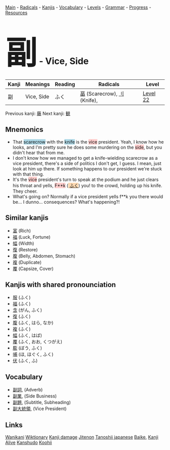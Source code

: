 <style> bigfont {font-size: 100px}</style>
[Main](../README.md) -
[Radicals](../radicals.md) -
[Kanjis](../kanjis.md) -
[Vocabulary](../vocabulary.md) -
[Levels](../levels.md) -
[Grammar](../grammar.md) - 
[Progress](../progress.md) -
[Resources](../resources.md)
# <bigfont> 副</bigfont> - Vice, Side 

| Kanji | Meanings | Reading | Radicals | Level |
| --- | --- | --- | --- | --- |
| 副 | Vice, Side | ふく | [畐](../radicals/畐.md) (Scarecrow), [刂](../radicals/刂.md) (Knife),  | [Level 22](../levels/wk_level22.md) |

Previous kanji: [藤](藤.md) Next kanji: [観](観.md) 

## Mnemonics
 * That <span style="background-color:#ADD8E6"> scarecrow</span> with the <span style="background-color:#ADD8E6"> knife</span> is the <span style="background-color:#ffcccb"> vice</span> president. Yeah, I know how he looks, and I'm pretty sure he does some murdering on the <span style="background-color:#ffcccb"> side</span>, but you didn't hear that from me.
* I don't know how we managed to get a knife-wielding scarecrow as a vice president, there's a side of politics I don't get, I guess. I mean, just look at him up there. If something happens to our president we're stuck with that thing.
* It's the <span style="background-color:#ffcccb"> vice</span> president's turn to speak at the podium and he just clears his throat and yells, <span style="background-color:#ffcccb"> F**k</span> (<span style="background-color:#fed8b1"> [ふく](https://jisho.org/search/ふく)</span>) you! to the crowd, holding up his knife. They cheer.
* What's going on? Normally if a vice president yells f**k you there would be... I dunno... consequences? What's happening?!


## Similar kanjis
 * [富](富.md) (Rich)
* [福](福.md) (Luck, Fortune)
* [幅](幅.md) (Width)
* [復](復.md) (Restore)
* [腹](腹.md) (Belly, Abdomen, Stomach)
* [複](複.md) (Duplicate)
* [覆](覆.md) (Capsize, Cover)



## Kanjis with shared pronounciation
 * [服](服.md) (ふく)
* [福](福.md) (ふく)
* [含](含.md) (がん, ふく)
* [復](復.md) (ふく)
* [腹](腹.md) (ふく, はら, なか)
* [複](複.md) (ふく)
* [幅](幅.md) (ふく, はば)
* [覆](覆.md) (ふく, おお, くつがえ)
* [膨](膨.md) (ぼう, ふく)
* [哺](哺.md) (ほ, ほぐく, ふく)
* [伏](伏.md) (ふく, ふ)



## Vocabulary
 * [副詞](../vocabulary/副.md), (Adverb)
* [副業](../vocabulary/副.md), (Side Business)
* [副題](../vocabulary/副.md), (Subtitle, Subheading)
* [副大統領](../vocabulary/副.md), (Vice President)




## Links 


[Wanikani](https://www.wanikani.com/kanji/副)
[Wiktionary](https://en.wiktionary.org/wiki/副)
[Kanji damage](http://www.kanjidamage.com/kanji/search?utf8=✓&q=副)
[Jitenon](https://jitenon.com/kanji/副)
[Tanoshii japanese](https://www.tanoshiijapanese.com/dictionary/kanji.cfm?k=副)
[Baike](https://baike.baidu.com/item/副),
[Kanji Alive](https://app.kanjialive.com/副)
[Kanshudo](https://www.kanshudo.com/searchmn?q=副)
[Koohii](https://kanji.koohii.com/study/kanji/副)
